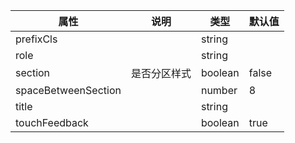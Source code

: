 属性 | 说明 | 类型 | 默认值 
------ | ------ | ------ | ---
prefixCls||string|
role||string|
section|是否分区样式|boolean|false
spaceBetweenSection||number|8
title||string|
touchFeedback||boolean|true